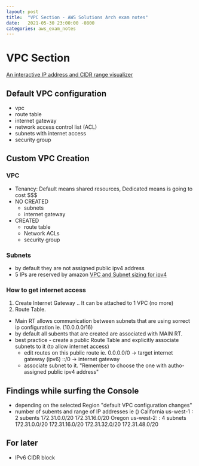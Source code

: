 ```yaml
---
layout: post
title:  "VPC Section - AWS Solutions Arch exam notes"
date:   2021-05-30 23:00:00 -0800
categories: aws_exam_notes
---
```


# VPC Section
[An interactive IP address and CIDR range visualizer](https://cidr.xyz/)

## Default VPC configuration
- vpc
- route table
- internet gateway
- network access control list (ACL)
- subnets with internet access
- security group

## Custom VPC Creation
### VPC
- Tenancy: Default means shared resources, Dedicated means is going to cost $$$
- NO CREATED
  - subnets 
  - internet gateway
- CREATED
  - route table
  - Network ACLs
  - security group

### Subnets
 - by default they are not assigned public ipv4 address
 - 5 IPs are reserved by amazon [VPC and Subnet sizing for ipv4](https://docs.aws.amazon.com/vpc/latest/userguide/VPC_Subnets.html#VPC_Sizing)

### How to get internet access
1. Create Internet Gateway .. It can be attached to 1 VPC (no more)
2. Route Table.
  - Main RT allows communication between subnets that are using sorrect ip configuration ie. (10.0.0.0/16)
  - by default all subents that are created are associated with MAIN RT.
  - best practice - create a public Route Table and explicitly associate subnets to it (to allow internet access)
    - edit routes on this public route ie. 0.0.0.0/0 -> target internet gateway (ipv6) ::/0 -> internet gateway
    - associate subnet to it. "Remember to choose the one with autho-assigned public ipv4 address"

## Findings while surfing the Console
- depending on the selected Region "default VPC configuration changes"
 - number of subents and range of IP addresses ie ()
  California us-west-1 : 2 subents 172.31.0.0/20 172.31.16.0/20
  Oregon us-west-2: : 4 subnets 172.31.0.0/20 172.31.16.0/20 172.31.32.0/20 172.31.48.0/20


## For later
- IPv6 CIDR block

